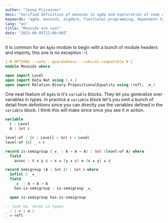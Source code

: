 ```yaml
---
author: "Joona Piirainen"
desc: "Verified definition of monoids in agda and exploration of some cool monoids."
keywords: "agda, monoids, algebra, functional-programming, dependent-types"
lang: "en"
title: "Monoids are cool"
date: "2023-08-05T12:00:00Z"
---
```


It is common for an `Agda` module to begin with a bunch of module headers and imports, this one is no exception :-).

```agda
{-# OPTIONS --safe --guardedness --cubical-compatible #-}
module Monoids where

open import Level
open import Data.Nat using (_+_)
open import Relation.Binary.PropositionalEquality using (refl; _≡_)
```

One neat feature of `Agda` is it's `variable` blocks. They let you generalize over variables in types.
In practice a `variable` block let's you omit a bunch of detail from definitions since you can directly
use the variables defined in the `variable` block. I think this will make since once you see it in action.

```agda
variable
  ℓ : Level
  A : Set ℓ
```

```agda
level-of : {ℓ : Level} → Set ℓ → Level
level-of {ℓ} _ = ℓ

record is-semigroup (_★_ : A → A → A) : Set (level-of A) where
  field
    assoc : ∀ x y z → x ★ (y ★ z) ≡ (x ★ y) ★ z

record Semigroup (A : Set ℓ) : Set ℓ where
  infixl 5 _★_
  field
    _★_ : A → A → A
    has-is-semigroup : is-semigroup _★_

  open is-semigroup has-is-semigroup

-- look ma, terms in types
_ : 1 + 1 ≡ 2
_ = refl
```
